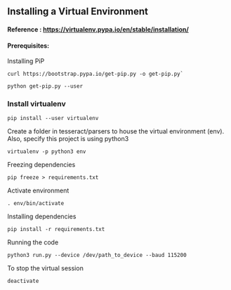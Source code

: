 ## Installing a Virtual Environment
#### Reference : https://virtualenv.pypa.io/en/stable/installation/

#### Prerequisites:

Installing PiP

```console
curl https://bootstrap.pypa.io/get-pip.py -o get-pip.py`

python get-pip.py --user
```

### Install virtualenv  
```console
pip install --user virtualenv
```

Create a folder in tesseract/parsers to house the virtual environment (env). Also, specify this project is using python3  
```console
virtualenv -p python3 env
```

Freezing dependencies
```console
pip freeze > requirements.txt
```

Activate environment  
```console
. env/bin/activate
```

Installing dependencies
```console
pip install -r requirements.txt
```

Running the code
```console
python3 run.py --device /dev/path_to_device --baud 115200
```



To stop the virtual session  
```console
deactivate
```